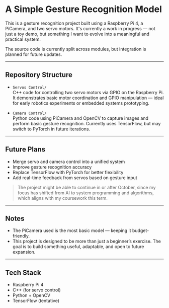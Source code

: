 # A Simple Gesture Recognition Model

This is a gesture recognition project built using a Raspberry Pi 4, a PiCamera, and two servo motors. It's currently a work in progress — not just a toy demo, but something I want to evolve into a meaningful and practical system.

The source code is currently split across modules, but integration is planned for future updates.

---

## Repository Structure

- `Servos Control/`  
  C++ code for controlling two servo motors via GPIO on the Raspberry Pi. It demonstrates basic motor coordination and GPIO manipulation — ideal for early robotics experiments or embedded systems prototyping.

- `Camera Control/`  
  Python code using PiCamera and OpenCV to capture images and perform basic gesture recognition. Currently uses TensorFlow, but may switch to PyTorch in future iterations.

---

## Future Plans

- Merge servo and camera control into a unified system
- Improve gesture recognition accuracy
- Replace TensorFlow with PyTorch for better flexibility
- Add real-time feedback from servos based on gesture input
> The project might be able to continue in or after October, since my focus has shifted from AI to system programming and algorithms, which aligns with my coursework this term.

---

## Notes

- The PiCamera used is the most basic model — keeping it budget-friendly.
- This project is designed to be more than just a beginner’s exercise. The goal is to build something useful, adaptable, and open to future expansion.

---

## Tech Stack

- Raspberry Pi 4
- C++ (for servo control)
- Python + OpenCV
- TensorFlow (tentative)
